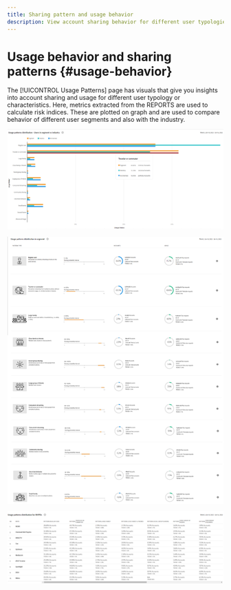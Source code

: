 ```yaml
---
title: Sharing pattern and usage behavior
description: View account sharing behavior for different user typologies.
---
```


# Usage behavior and sharing patterns {#usage-behavior}

The [!UICONTROL Usage Patterns] page has visuals that give you insights into account sharing and usage for different user typology or characteristics. Here, metrics extracted from the REPORTS are used to calculate risk indices. These are plotted on graph and are used to compare behavior of different user segments and also with the industry.  

![](assets/segment-users-industry.png)

![](assets/usage-pattern-segmentwise.png)

![](assets/usage-patterns-mvpdwise.png)
